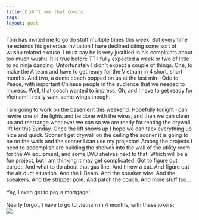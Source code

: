```yaml
---
title: Didn't see that coming
tags: 
layout: post
---
```

Tom has invited me to go do stuff multiple times this week.  But every time he extends his generous invitation I have declined citing some sort of wushu related excuse.  I must say he is very justified in his complaints about too much wushu.  It is true before TT I fully expected a week or two of little to no ninja dancing.  Unfortunately I didn't expect a couple of things.  One, to make the A team and have to get ready for the Vietnam in 4 short, short months.  And two, a demo coach popped on us at the last min--Ode to Peace, with important Chinese people in the audience that we needed to impress.   Well, that coach wanted to impress.  Oh, and I have to get ready for Vietnam!  I really want some wings though.<br /><br />I am going to work on the basement this weekend.  Hopefully tonight I can rewire one of the lights and be done with the wires, and then we can clean up and rearrange what ever we can so we are ready for renting the drywall lift for this Sunday.  Once the lift shows up I hope we can tack everything up nice and quick.  Sooner I get drywall on the ceiling the sooner it is going to be on the walls and the sooner I can use my projector!  Among the projects I need to accomplish are building the shelves into the wall of the utility room for the AV equipment, and some DVD shelves next to that.  Which will be a fun project, but I am thinking it may get complicated.   Got to figure out carpet.  And what to do about that gas line.  And throw a cat.  And figure out the air duct situation.  And the I-Beam.  And the speaker wire. And the speakers. And the stripper pole.  And patch the couch.  And more stuff too...<br /><br />Yay, I even get to pay a mortgage!<br /><br />Nearly forgot, I have to go to vietnam in 4 months, with these jokers:<br /><img src="http://www.fuzzymonk.com/albums/2005teamtrials/USATeamAndJudges.jpg" align="center">
